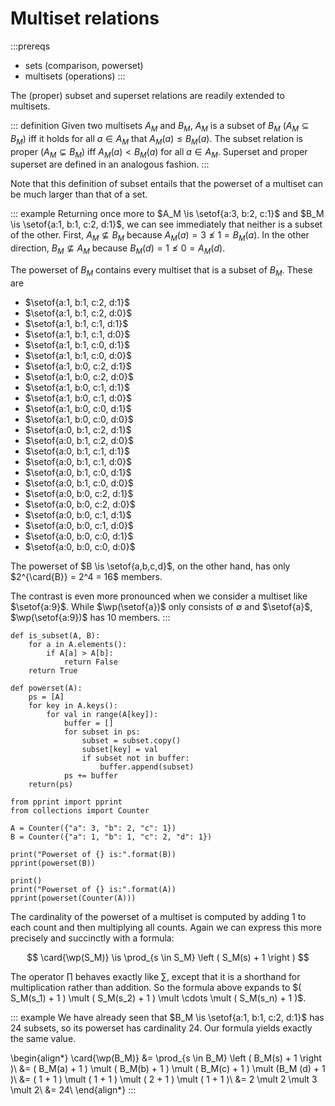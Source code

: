 # Multiset relations

:::prereqs
- sets (comparison, powerset)
- multisets (operations)
:::

The (proper) subset and superset relations are readily extended to multisets.

::: definition
Given two multisets $A_M$ and $B_M$, $A_M$ is a subset of $B_M$ ($A_M \subseteq B_M$) iff it holds for all $a \in A_M$ that $A_M(a) \leq B_M(a)$.
The subset relation is proper ($A_M \subsetneq B_M$) iff $A_M(a) < B_M(a)$ for all $a \in A_M$.
Superset and proper superset are defined in an analogous fashion.
:::

Note that this definition of subset entails that the powerset of a multiset can be much larger than that of a set.

::: example
Returning once more to $A_M \is \setof{a:3, b:2, c:1}$ and $B_M \is \setof{a:1, b:1, c:2, d:1}$, we can see immediately that neither is a subset of the other.
First, $A_M \not\subseteq B_M$ because $A_M(a) = 3 \not\leq 1 = B_M(a)$.
In the other direction, $B_M \not\subseteq A_M$ because $B_M(d) = 1 \not\leq 0 = A_M(d)$.

The powerset of $B_M$ contains every multiset that is a subset of $B_M$.
These are

- $\setof{a:1, b:1, c:2, d:1}$
- $\setof{a:1, b:1, c:2, d:0}$
- $\setof{a:1, b:1, c:1, d:1}$
- $\setof{a:1, b:1, c:1, d:0}$
- $\setof{a:1, b:1, c:0, d:1}$
- $\setof{a:1, b:1, c:0, d:0}$
- $\setof{a:1, b:0, c:2, d:1}$
- $\setof{a:1, b:0, c:2, d:0}$
- $\setof{a:1, b:0, c:1, d:1}$
- $\setof{a:1, b:0, c:1, d:0}$
- $\setof{a:1, b:0, c:0, d:1}$
- $\setof{a:1, b:0, c:0, d:0}$
- $\setof{a:0, b:1, c:2, d:1}$
- $\setof{a:0, b:1, c:2, d:0}$
- $\setof{a:0, b:1, c:1, d:1}$
- $\setof{a:0, b:1, c:1, d:0}$
- $\setof{a:0, b:1, c:0, d:1}$
- $\setof{a:0, b:1, c:0, d:0}$
- $\setof{a:0, b:0, c:2, d:1}$
- $\setof{a:0, b:0, c:2, d:0}$
- $\setof{a:0, b:0, c:1, d:1}$
- $\setof{a:0, b:0, c:1, d:0}$
- $\setof{a:0, b:0, c:0, d:1}$
- $\setof{a:0, b:0, c:0, d:0}$

The powerset of $B \is \setof{a,b,c,d}$, on the other hand, has only $2^{\card{B}} = 2^4 = 16$ members.

The contrast is even more pronounced when we consider a multiset like $\setof{a:9}$.
While $\wp(\setof{a})$ only consists of $\emptyset$ and $\setof{a}$, $\wp(\setof{a:9})$ has $10$ members.
:::

``` jupyterpython
def is_subset(A, B):
    for a in A.elements():
        if A[a] > A[b]:
            return False
    return True

def powerset(A):
    ps = [A]
    for key in A.keys():
        for val in range(A[key]):
            buffer = []
            for subset in ps:
                subset = subset.copy()
                subset[key] = val
                if subset not in buffer:
                    buffer.append(subset)
            ps += buffer
    return(ps)

from pprint import pprint
from collections import Counter

A = Counter({"a": 3, "b": 2, "c": 1})
B = Counter({"a": 1, "b": 1, "c": 2, "d": 1})

print("Powerset of {} is:".format(B))
pprint(powerset(B))

print()
print("Powerset of {} is:".format(A))
pprint(powerset(Counter(A)))
```

The cardinality of the powerset of a multiset is computed by adding 1 to each count and then multiplying all counts.
Again we can express this more precisely and succinctly with a formula:

$$
\card{\wp(S_M)} \is \prod_{s \in S_M} \left ( S_M(s) + 1 \right )
$$

The operator $\prod$ behaves exactly like $\sum$, except that it is a shorthand for multiplication rather than addition.
So the formula above expands to $( S_M(s_1) + 1 ) \mult ( S_M(s_2) + 1 ) \mult \cdots \mult ( S_M(s_n) + 1 )$.

::: example
We have already seen that $B_M \is \setof{a:1, b:1, c:2, d:1}$ has 24 subsets, so its powerset has cardinality 24.
Our formula yields exactly the same value.

\begin{align*}
    \card{\wp(B_M)} &= \prod_{s \in B_M} \left ( B_M(s) + 1 \right )\\
                    &= ( B_M(a) + 1 ) \mult ( B_M(b) + 1 ) \mult ( B_M(c) + 1 ) \mult (B_M (d) + 1 )\\
                    &= ( 1 + 1 ) \mult ( 1 + 1 ) \mult ( 2 + 1 ) \mult ( 1 + 1 )\\
                    &= 2 \mult 2 \mult 3 \mult 2\\
                    &= 24\\
\end{align*}
:::
